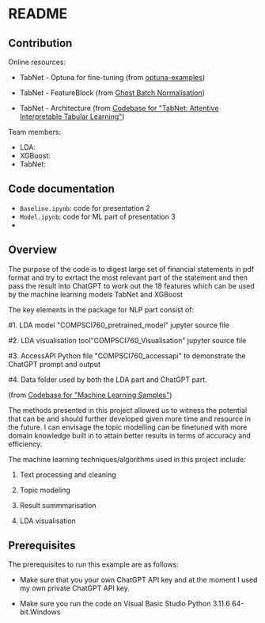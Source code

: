 # README

## Contribution

Online resources: 
- TabNet - Optuna for fine-tuning (from [optuna-examples](https://github.com/optuna/optuna-examples/blob/main/tensorflow/tensorflow_estimator_simple.py))
- TabNet - FeatureBlock (from [Ghost Batch Normalisation](https://github.com/ostamand/tensorflow-tabnet/blob/master/tabnet/models/gbn.py))

- TabNet - Architecture (from [Codebase for "TabNet: Attentive Interpretable Tabular Learning"](https://github.com/google-research/google-research/tree/master/tabnet#codebase-for-tabnet-attentive-interpretable-tabular-learning))

Team members:

- LDA:
- XGBoost:
- TabNet:

## Code documentation

- `Baseline.ipynb`: code for presentation 2
- `Model.ipynb`: code for ML part of presentation 3
- 


## Overview

The purpose of the code is to digest large set of financial statements in pdf format and try to exrtact the most relevant part of the statement and then pass the result into ChatGPT to work out the 18 features which can be used by the machine learning models TabNet and XGBoost

The key elements in the package for NLP part consist of:

#1. LDA model "COMPSCI760_pretrained_model" jupyter source file

#2. LDA visualisation tool"COMPSCI760_Visualisation" jupyter source file

#3. AccessAPI Python file "COMPSCI760_accessapi" to demonstrate the ChatGPT prompt and output

#4. Data folder used by both the LDA part and ChatGPT part.

 (from [Codebase for "Machine Learning Samples"](https://github.com/Azure-Samples/MachineLearningSamples-DocumentCollectionAnalysis/tree/master/Code))

The methods presented in this project allowed us to witness the potential that can be and should further developed given more time and resource in the future. I can envisage the topic modelling can be finetuned with more domain knowledge built in to attain better results in terms of accuracy and efficiency. 

The machine learning techniques/algorithms used in this project include:

1. Text processing and cleaning

2. Topic modeling

3. Result summmarisation

4. LDA visualisation 


## Prerequisites

The prerequisites to run this example are as follows:

* Make sure that you your own ChatGPT API key and at the moment I used my own private ChatGPT API key.

* Make sure you run the code on Visual Basic Studio Python 3.11.6 64-bit.Windows
